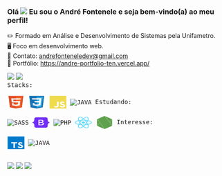### Olá <img src="https://media.giphy.com/media/hvRJCLFzcasrR4ia7z/giphy.gif" width="25px"> Eu sou o André Fontenele e seja bem-vindo(a) ao meu perfil!

✏️ Formado em Análise e Desenvolvimento de Sistemas pela Unifametro.
<br>
🖥️ Foco em desenvolvimento web.
<br>
📧 Contato: andrefonteneledev@gmail.com
<br>
📧 Portfólio: https://andre-portfolio-ten.vercel.app/

<div>
  <img height="160em" src="https://github-readme-stats.vercel.app/api?username=andredfontenele&show_icons=false&theme=dark&_all_commits=true&count_private=true"/>
  <img height="160em" src="https://github-readme-stats.vercel.app/api/top-langs/?username=andredfontenele&layout=compact&langs_count=16&theme=dark"/>
</div>
  <div style="display: inline_block;">
  <kbd align="center">
  <kbd>Stacks:</kbd>
    <br />
    <br />
  <img align="center" title="HTML" alt="HTML" height="30" width="40" src="https://raw.githubusercontent.com/devicons/devicon/master/icons/html5/html5-original.svg">
  <img align="center" title="CSS" alt="CSS" height="30" width="40" src="https://raw.githubusercontent.com/devicons/devicon/master/icons/css3/css3-original.svg">
  <img align="center" title="Js" alt="Javascript" height="30" width="40" src="https://raw.githubusercontent.com/devicons/devicon/master/icons/javascript/javascript-plain.svg">
  <img align="center" title="JAVA" alt="JAVA" height="30" width="40" src="https://raw.githubusercontent.com/jmnote/z-icons/master/svg/java.svg">
  </kbd>
  <kbd align="center">
  <kbd>Estudando:</kbd>
    <br />
    <br /> 
  <img align="center" title="SASS" alt="SASS" height="30" width="40" src='https://cdn.jsdelivr.net/gh/devicons/devicon/icons/sass/sass-original.svg'>
  <img align="center" title="Bootstrap" alt="Boostrap" height="30" width="40" src="https://raw.githubusercontent.com/devicons/devicon/master/icons/bootstrap/bootstrap-plain.svg">
  <img align="center" title="PHP" alt="PHP" height="30" width="40" src="https://raw.githubusercontent.com/jmnote/z-icons/master/svg/php.svg">
  <img align="center" title="React" alt="React" height="30" width="40" src="https://raw.githubusercontent.com/devicons/devicon/master/icons/react/react-original.svg">
  <img align="center" title="NodeJS" alt="NodeJS" height="30" width="40" src="https://raw.githubusercontent.com/devicons/devicon/master/icons/nodejs/nodejs-plain.svg">
  </kbd>
  <kbd align="center">
  <kbd>Interesse:</kbd> 
     <br />
     <br />
  <img align="center" title="TypeScript" alt="TypeScript" height="30" width="40" src="https://raw.githubusercontent.com/devicons/devicon/master/icons/typescript/typescript-plain.svg">
  <img align="center" title="JAVA" alt="JAVA" height="30" width="40" src="https://raw.githubusercontent.com/jmnote/z-icons/master/svg/java.svg">
 </kbd>
 </div>
  
 ##
 <div>
  <a href = "mailto:andrefonteneledev@gmail.com"><img src="https://img.shields.io/badge/Gmail-D14836?style=for-the-badge&logo=gmail&logoColor=white" target="_blank"></a>
  <a href="https://www.linkedin.com/in/andreluizfontenele/" target="_blank"><img src="https://img.shields.io/badge/-LinkedIn-%230077B5?style=for-the-badge&logo=linkedin&logoColor=white" target="_blank"></a>
  <a target="_blank" href="https://codepen.io/andredfontenele">
<img src="https://img.shields.io/badge/Codepen-000000?style=for-the-badge&logo=codepen&logoColor=white">
</a>
